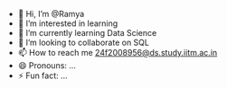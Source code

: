 - 👋 Hi, I’m @Ramya
- 👀 I’m interested in learning
- 🌱 I’m currently learning Data Science
- 💞️ I’m looking to collaborate on SQL 
- 📫 How to reach me 24f2008956@ds.study.iitm.ac.in 
- 😄 Pronouns: ...
- ⚡ Fun fact: ...

<!---
sramya2010/sramya2010 is a ✨ special ✨ repository because its `README.md` (this file) appears on your GitHub profile.
You can click the Preview link to take a look at your changes.
--->
